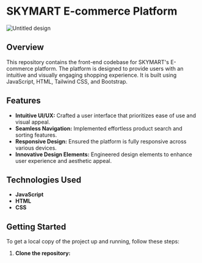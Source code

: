 
# SKYMART E-commerce Platform


![Untitled design](https://github.com/Soumyadip1305/Skymart/assets/115612619/0c585047-2453-4303-a0a3-b7d19e45a536)


## Overview

This repository contains the front-end codebase for SKYMART's E-commerce platform. The platform is designed to provide users with an intuitive and visually engaging shopping experience. It is built using JavaScript, HTML, Tailwind CSS, and Bootstrap.

## Features

- **Intuitive UI/UX:** Crafted a user interface that prioritizes ease of use and visual appeal.
- **Seamless Navigation:** Implemented effortless product search and sorting features.
- **Responsive Design:** Ensured the platform is fully responsive across various devices.
- **Innovative Design Elements:** Engineered design elements to enhance user experience and aesthetic appeal.

## Technologies Used

- **JavaScript**
- **HTML**
- **CSS**

## Getting Started

To get a local copy of the project up and running, follow these steps:

1. **Clone the repository:**
